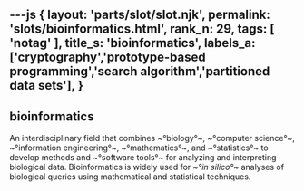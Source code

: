 ---js
{
  layout: 'parts/slot/slot.njk',
  permalink: 'slots/bioinformatics.html',
  rank_n: 29,
  tags: [ 'notag' ],
  title_s: 'bioinformatics',
  labels_a: ['cryptography','prototype-based programming','search algorithm','partitioned data sets'],
}
---
## bioinformatics

An interdisciplinary field that combines ~°biology°~, ~°computer science°~, ~°information engineering°~, ~°mathematics°~, and ~°statistics°~ to develop methods and ~°software tools°~ for analyzing and interpreting biological data. Bioinformatics is widely used for <i>~°in silico°~</i> analyses of biological queries using mathematical and statistical techniques.
